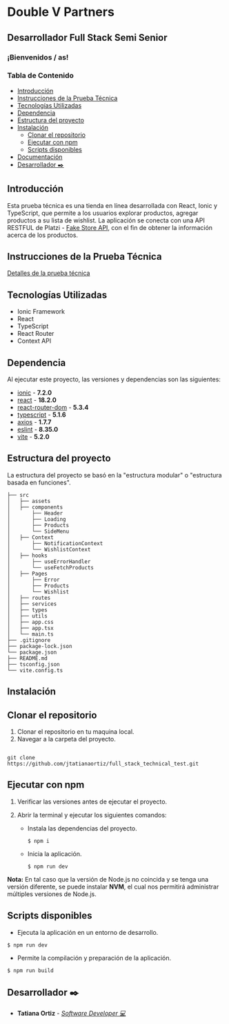 # Double V Partners

## Desarrollador Full Stack Semi Senior

### ¡Bienvenidos / as!

### Tabla de Contenido

- [Introducción](#introducción)
- [Instrucciones de la Prueba Técnica](#instrucciones-de-la-prueba-técnica)
- [Tecnologías Utilizadas](#tecnologías-utilizadas)
- [Dependencia](#dependencia)
- [Estructura del proyecto](#estructura-del-proyecto)
- [Instalación](#instalación)
  - [Clonar el repositorio](#clonar-el-repositorio)
  - [Ejecutar con npm](#ejecutar-con-npm)
  - [Scripts disponibles](#scripts-disponibles)
- [Documentación](#documentación)
- [Desarrollador ✒️](#desarrollador-✒️)

## Introducción

Esta prueba técnica es una tienda en línea desarrollada con React, Ionic y TypeScript, que permite a los usuarios explorar productos, agregar productos a su lista de wishlist. La aplicación se conecta con una API RESTFUL de Platzi - [Fake Store API](https://fakeapi.platzi.com/), con el fin de obtener la información acerca de los productos.

## Instrucciones de la Prueba Técnica

[Detalles de la prueba técnica](https://drive.google.com/file/d/1HbPA2LbEIkFS5hWieopFKq0r4BJq7df8/view?usp=sharing)

## Tecnologías Utilizadas

- Ionic Framework
- React
- TypeScript
- React Router
- Context API

## Dependencia

Al ejecutar este proyecto, las versiones y dependencias son las siguientes:

- [ionic](https://ionic.io/) - **7.2.0**
- [react](https://es.react.dev/) - **18.2.0**
- [react-router-dom](https://reactrouter.com/en/main) - **5.3.4**
- [typescript](https://www.typescriptlang.org/) - **5.1.6**
- [axios](https://axios-http.com/docs/intro) - **1.7.7**
- [eslint](https://eslint.org/) - **8.35.0**
- [vite](https://vitejs.dev/) - **5.2.0**

## Estructura del proyecto

La estructura del proyecto se basó en la "estructura modular" o "estructura basada en funciones".

```
├── src
│   ├── assets
│   ├── components
│       ├── Header
│       ├── Loading
│       ├── Products
│       └── SideMenu
│   ├── Context
│       ├── NotificationContext
│       └── WishlistContext
│   ├── hooks
│       ├── useErrorHandler
│       └── useFetchProducts
│   ├── Pages
│       ├── Error
│       ├── Products
│       └── Wishlist
│   ├── routes
│   ├── services
│   ├── types
│   ├── utils
│   ├── app.css
│   ├── app.tsx
│   └── main.ts
├── .gitignore
├── package-lock.json
└── package.json
├── README.md
├── tsconfig.json
└── vite.config.ts
```

## Instalación

## Clonar el repositorio

1. Clonar el repositorio en tu maquina local.
2. Navegar a la carpeta del proyecto.

```

git clone https://github.com/jtatianaortiz/full_stack_technical_test.git

```

## Ejecutar con npm

1. Verificar las versiones antes de ejecutar el proyecto.
2. Abrir la terminal y ejecutar los siguientes comandos:

   - Instala las dependencias del proyecto.
     ```
     $ npm i
     ```
   - Inicia la aplicación.
     ```
     $ npm run dev
     ```

**Nota:** En tal caso que la versión de Node.js no coincida y se tenga una versión diferente, se puede instalar **NVM**, el cual nos permitirá administrar múltiples versiones de Node.js.

## Scripts disponibles

- Ejecuta la aplicación en un entorno de desarrollo.

```
$ npm run dev
```

- Permite la compilación y preparación de la aplicación.

```
$ npm run build
```

## Desarrollador ✒️

- **Tatiana Ortiz** - _[Software Developer 💻](https://www.linkedin.com/in/jtatianaortiz/)_
